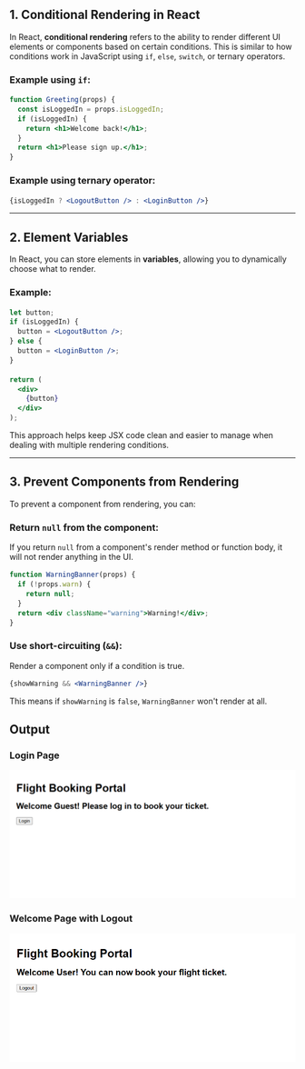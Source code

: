 

## 1. Conditional Rendering in React

In React, **conditional rendering** refers to the ability to render different UI elements or components based on certain conditions. This is similar to how conditions work in JavaScript using `if`, `else`, `switch`, or ternary operators.

### Example using `if`:

```jsx
function Greeting(props) {
  const isLoggedIn = props.isLoggedIn;
  if (isLoggedIn) {
    return <h1>Welcome back!</h1>;
  }
  return <h1>Please sign up.</h1>;
}
```

### Example using ternary operator:

```jsx
{isLoggedIn ? <LogoutButton /> : <LoginButton />}
```

---

## 2. Element Variables

In React, you can store elements in **variables**, allowing you to dynamically choose what to render.

### Example:

```jsx
let button;
if (isLoggedIn) {
  button = <LogoutButton />;
} else {
  button = <LoginButton />;
}

return (
  <div>
    {button}
  </div>
);
```

This approach helps keep JSX code clean and easier to manage when dealing with multiple rendering conditions.

---

## 3. Prevent Components from Rendering

To prevent a component from rendering, you can:

### **Return `null`** from the component:

If you return `null` from a component's render method or function body, it will not render anything in the UI.

```jsx
function WarningBanner(props) {
  if (!props.warn) {
    return null;
  }
  return <div className="warning">Warning!</div>;
}
```

### **Use short-circuiting (`&&`)**:

Render a component only if a condition is true.

```jsx
{showWarning && <WarningBanner />}
```

This means if `showWarning` is `false`, `WarningBanner` won't render at all.

## Output
### Login Page
![Output](Output/Login_Page.png)
### Welcome Page with Logout
![Output](Output/Welcome_Page.png)